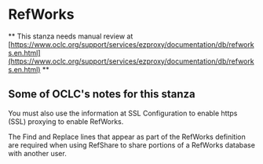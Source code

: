 # RefWorks
** This stanza needs manual review at [https://www.oclc.org/support/services/ezproxy/documentation/db/refworks.en.html](https://www.oclc.org/support/services/ezproxy/documentation/db/refworks.en.html) **

## Some of OCLC's notes for this stanza

You must also use the information at SSL Configuration to enable https (SSL) proxying to enable RefWorks.

The Find and Replace lines that appear as part of the RefWorks definition are required when using RefShare to share portions of a RefWorks database with another user.
